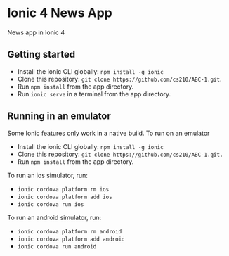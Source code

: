 # Ionic 4 News App

News app in Ionic 4

## Getting started

* Install the ionic CLI globally: `npm install -g ionic`
* Clone this repository: `git clone https://github.com/cs210/ABC-1.git`.
* Run `npm install` from the app directory.
* Run `ionic serve` in a terminal from the app directory.

## Running in an emulator

Some Ionic features only work in a native build. To run on an emulator

* Install the ionic CLI globally: `npm install -g ionic`
* Clone this repository: `git clone https://github.com/cs210/ABC-1.git.`
* Run `npm install` from the app directory.

To run an ios simulator, run:
* `ionic cordova platform rm ios`
* `ionic cordova platform add ios`
* `ionic cordova run ios`

To run an android simulator, run:
* `ionic cordova platform rm android`
* `ionic cordova platform add android`
* `ionic cordova run android`


